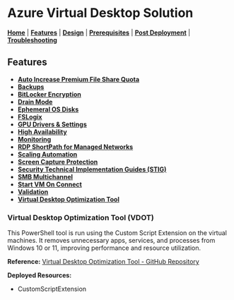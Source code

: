 # Azure Virtual Desktop Solution

[**Home**](../../readme.md) | [**Features**](../features.md) | [**Design**](../design.md) | [**Prerequisites**](../prerequisites.md) | [**Post Deployment**](../post.md) | [**Troubleshooting**](../troubleshooting.md)

## Features

- [**Auto Increase Premium File Share Quota**](./autoIncreasePremiumFileShareQuota.md)
- [**Backups**](./backups.md)
- [**BitLocker Encryption**](./bitlocker.md)
- [**Drain Mode**](./drainMode.md)
- [**Ephemeral OS Disks**](./ephemeralOsDisk.md)
- [**FSLogix**](./fslogix.md)
- [**GPU Drivers & Settings**](./gpu.md)
- [**High Availability**](./highAvailability.md)
- [**Monitoring**](./monitoring.md)
- [**RDP ShortPath for Managed Networks**](./rdpShortPath.md)
- [**Scaling Automation**](./scalingAutomation.md)
- [**Screen Capture Protection**](./screenCaptureProtection.md)
- [**Security Technical Implementation Guides (STIG)**](./securityTechnicalImplementationGuides.md)
- [**SMB Multichannel**](./smbMultiChannel.md)
- [**Start VM On Connect**](./startVmOnConnect.md)
- [**Validation**](./validation.md)
- [**Virtual Desktop Optimization Tool**](./virtualDesktopOptimizationTool.md)

### Virtual Desktop Optimization Tool (VDOT)

This PowerShell tool is run using the Custom Script Extension on the virtual machines.  It removes unnecessary apps, services, and processes from Windows 10 or 11, improving performance and resource utilization.

**Reference:** [Virtual Desktop Optimization Tool - GitHub Repository](https://github.com/The-Virtual-Desktop-Team/Virtual-Desktop-Optimization-Tool)

**Deployed Resources:**

- CustomScriptExtension
